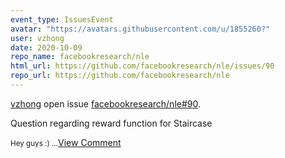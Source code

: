 ```yaml
---
event_type: IssuesEvent
avatar: "https://avatars.githubusercontent.com/u/1855260?"
user: vzhong
date: 2020-10-09
repo_name: facebookresearch/nle
html_url: https://github.com/facebookresearch/nle/issues/90
repo_url: https://github.com/facebookresearch/nle
---
```


<a href='https://github.com/vzhong' target='_blank'>vzhong</a> open issue <a href='https://github.com/facebookresearch/nle/issues/90' target='_blank'>facebookresearch/nle#90</a>.

<p>Question regarding reward function for Staircase</p><small>Hey guys :)...</small><a href='https://github.com/facebookresearch/nle/issues/90' target='_blank'>View Comment</a>